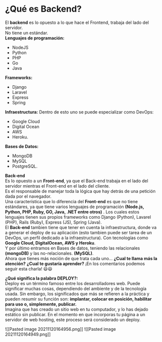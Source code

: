 # ¿Qué es Backend?
El **backend** es lo opuesto a lo que hace el Frontend, trabaja del lado del servidor.  
No tiene un estándar.  
**Lenguajes de programación:**

-   NodeJS
-   Python
-   PHP
-   Go
-   Java

**Frameworks:**

-   Django
-   Laravel
-   Express
-   Spring

**Infraestructura:** Dentro de esto uno se puede especializar como DevOps:

-   Google Cloud
-   Digital Ocean
-   AWS
-   Heroku.

**Bases de Datos:**

-   MongoDB
-   MySQL
-   PostgreSQL.

**Back-end**  
Es lo opuesto a un **Front-end**, ya que el Back-end trabaja en el lado del servidor mientras el Front-end en el lado del cliente.  
Es el responsable de manejar toda la lógica que hay detrás de una petición dada por el navegador.  
Una característica que lo diferencia del **Front-end** es que no tiene estándares, ya que tiene varios lenguajes de programación **(Node.js, Python, PHP, Ruby, GO, Java, .NET entre otros)** . Los cuales estos lenguajes tienen sus propios frameworks como Django (Python), Lavarel (PHP), Rails (Ruby), Express (JS), Spring (Java).  
El **Back-end** tambien tiene que tener en cuenta la infraestructura, donde va a generar el deploy de su aplicación (esto tambien puede ser tarea de un DevOps, un perfil dedicado a la infraestructura). Con tecnologías como **Google Cloud, DigitalOcean, AWS y Heroku**.  
Y por último entramos en Bases de datos, teniendo las relacionales **(mongoDB)** y las no-relacionales. **(MySQL)**.  
Ahora que tienes más noción de que trata cada uno… **¿Cual te llama más la atención?** **¿Cual te gustaría aprender?** ¡En los comentarios podemos seguir esta charla! 😃😃

**¿Qué significa la palabra DEPLOY?:**  
Deploy es un término famoso entre los desarrolladores web. Puede significar muchas cosas, dependiendo del ambiente y de la tecnología usada. Sin embargo, los significados que más se refieren a la práctica y pueden resumir su función son: **implantar, colocar en posición, habilitar para uso o, simplemente, publicar.**  
Imagina que has creado un sitio web en tu computador, y lo has dejado estático sin publicar. En el momento en que incorporas tu página a un servidor de web hosting, este proceso será considerado un deploy.

![[Pasted image 20211120164956.png]]
![[Pasted image 20211120164949.png]]